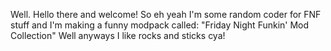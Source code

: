 Well.
Hello there and welcome!
So eh yeah I'm some random coder for FNF stuff and I'm making a funny modpack called: "Friday Night Funkin' Mod Collection"
Well anyways I like rocks and sticks
cya!
